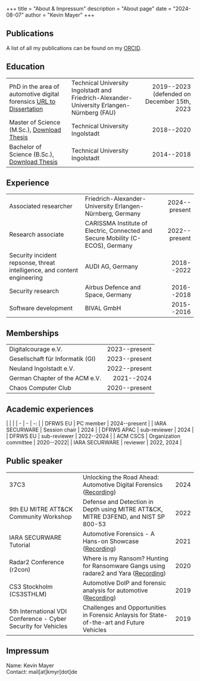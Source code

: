 +++
title = "About & Impressum"
description = "About page"
date = "2024-08-07"
author = "Kevin Mayer"
+++

## Publications 

A list of all my publications can be found on my [ORCID](https://orcid.org/0000-0002-5597-3913).

## Education

| | | |
| ------| -----------| --------: |
|  PhD in the area of automotive digital forensics [URL to Dissertation](https://doi.org/10.25593/open-fau-205) | Technical University Ingolstadt and Friedrich-Alexander-University Erlangen-Nürnberg (FAU) | 2019--2023 (defended on December 15th, 2023 | 
|  Master of Science (M.Sc.), [Download Thesis](/thesis/automotive-forensic-PUBLIC.pdf) | Technical University Ingolstadt | 2018--2020 | 
|  Bachelor of Science (B.Sc.), [Download Thesis](/thesis/Bachelorarbeit-Buquerin.pdf) | Technical University Ingolstadt | 2014--2018| 

## Experience

| | | |
| ------| -----------| --------: |
| Associated researcher | Friedrich-Alexander-University Erlangen-Nürnberg, Germany | 2024--present |
| Research associate | CARISSMA Institute of Electric, Connected and Secure Mobility (C-ECOS), Germany | 2022--present |
| Security incident repsonse, threat intelligence, and content engineering | AUDI AG, Germany | 2018--2022 | 
| Security research | Airbus Defence and Space, Germany | 2016--2018 | 
| Software development | BIVAL GmbH | 2015--2016| 


## Memberships

| | |
| - | -: |
| Digitalcourage e.V. | 2023--present |
| Gesellschaft für Informatik (GI) | 2023--present | 
| Neuland Ingolstadt e.V. | 2022--present | 
| German Chapter of the ACM e.V. | 2021--2024 | 
| Chaos Computer Club| 2020--present | 


## Academic experiences

| | |
| - | - | -: |
| DFRWS EU | PC member | 2024--present | 
| IARA SECURWARE | Session chair | 2024 |
| DFRWS APAC | sub-reviewer | 2024 |
| DFRWS EU | sub-reviewer | 2022--2024 | 
| ACM CSCS | Organization committee | 2020--2022| 
| IARA SECURWARE | reviewer | 2022, 2024 |


## Public speaker

| | | |
| - | - | -: |
| 37C3 | Unlocking the Road Ahead: Automotive Digital Forensics ([Recording](https://www.youtube.com/watch?v=PqQC75EE6zY)) | 2024 |
| 9th EU MITRE ATT&CK Community Workshop | Defense and Detection in Depth using MITRE ATT&CK, MITRE D3FEND, and NIST SP 800-53 | 2022 |
| IARA SECURWARE Tutorial | Automotive Forensics - A Hans-on Showcase ([Recording](https://www.youtube.com/watch?v=QoIs4ndAnQU)) | 2021 |
| Radar2 Conference (r2con) | Where is my Ransom? Hunting for Ransomware Gangs using radare2 and Yara ([Recording](https://www.youtube.com/watch?v=g39hut-csYE)) | 2020 |
| CS3 Stockholm (CS3STHLM) | Automotive DoIP and forensic analysis for automotive ([Recording](https://www.youtube.com/watch?v=I1Uk5nEoKvk)) | 2019 |
| 5th International VDI Conference - Cyber Security for Vehicles | Challenges and Opportunities in Forensic Anlaysis for State-of-the-art and Future Vehicles | 2019 |

## Impressum

Name: Kevin Mayer\
Contact: mail[at]kmyr[dot]de

